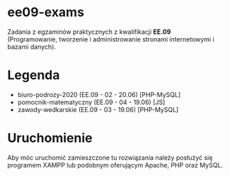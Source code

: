 # ee09-exams
Zadania z egzaminów praktycznych z kwalifikacji <b>EE.09</b><br> (Programowanie, tworzenie i administrowanie stronami internetowymi i bazami danych).
# Legenda

<ul>
  <li>biuro-podrozy-2020 (EE.09 - 02 - 20.06) <style="color: blue;">[PHP-MySQL]</style></li>
  <li>pomocnik-matematyczny (EE.09 - 04 - 19.06) [JS]</li>
  <li>zawody-wedkarskie (EE.09 - 03 - 19.06) [PHP-MySQL]</li>
</ul>

# Uruchomienie
Aby móc uruchomić zamieszczone tu rozwiązania należy posłużyć się programem XAMPP lub podobnym oferującym Apache, PHP oraz MySQL. 
